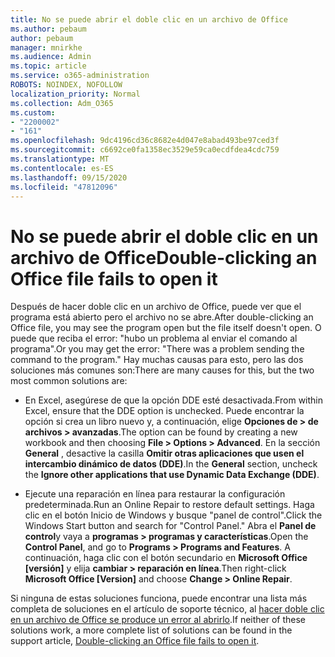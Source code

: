 ```yaml
---
title: No se puede abrir el doble clic en un archivo de Office
ms.author: pebaum
author: pebaum
manager: mnirkhe
ms.audience: Admin
ms.topic: article
ms.service: o365-administration
ROBOTS: NOINDEX, NOFOLLOW
localization_priority: Normal
ms.collection: Adm_O365
ms.custom:
- "2200002"
- "161"
ms.openlocfilehash: 9dc4196cd36c8682e4d047e8abad493be97ced3f
ms.sourcegitcommit: c6692ce0fa1358ec3529e59ca0ecdfdea4cdc759
ms.translationtype: MT
ms.contentlocale: es-ES
ms.lasthandoff: 09/15/2020
ms.locfileid: "47812096"
---
```

# <a name="double-clicking-an-office-file-fails-to-open-it"></a><span data-ttu-id="95dfc-102">No se puede abrir el doble clic en un archivo de Office</span><span class="sxs-lookup"><span data-stu-id="95dfc-102">Double-clicking an Office file fails to open it</span></span>

<span data-ttu-id="95dfc-103">Después de hacer doble clic en un archivo de Office, puede ver que el programa está abierto pero el archivo no se abre.</span><span class="sxs-lookup"><span data-stu-id="95dfc-103">After double-clicking an Office file, you may see the program open but the file itself doesn't open.</span></span> <span data-ttu-id="95dfc-104">O puede que reciba el error: "hubo un problema al enviar el comando al programa".</span><span class="sxs-lookup"><span data-stu-id="95dfc-104">Or you may get the error: "There was a problem sending the command to the program."</span></span> <span data-ttu-id="95dfc-105">Hay muchas causas para esto, pero las dos soluciones más comunes son:</span><span class="sxs-lookup"><span data-stu-id="95dfc-105">There are many causes for this, but the two most common solutions are:</span></span>

- <span data-ttu-id="95dfc-106">En Excel, asegúrese de que la opción DDE esté desactivada.</span><span class="sxs-lookup"><span data-stu-id="95dfc-106">From within Excel, ensure that the DDE option is unchecked.</span></span> <span data-ttu-id="95dfc-107">Puede encontrar la opción si crea un libro nuevo y, a continuación, elige **Opciones de > de archivos > avanzadas**.</span><span class="sxs-lookup"><span data-stu-id="95dfc-107">The option can be found by creating a new workbook and then choosing **File > Options > Advanced**.</span></span> <span data-ttu-id="95dfc-108">En la sección **General** , desactive la casilla **Omitir otras aplicaciones que usen el intercambio dinámico de datos (DDE)**.</span><span class="sxs-lookup"><span data-stu-id="95dfc-108">In the **General** section, uncheck the **Ignore other applications that use Dynamic Data Exchange (DDE)**.</span></span>

- <span data-ttu-id="95dfc-109">Ejecute una reparación en línea para restaurar la configuración predeterminada.</span><span class="sxs-lookup"><span data-stu-id="95dfc-109">Run an Online Repair to restore default settings.</span></span> <span data-ttu-id="95dfc-110">Haga clic en el botón Inicio de Windows y busque "panel de control".</span><span class="sxs-lookup"><span data-stu-id="95dfc-110">Click the Windows Start button and search for "Control Panel."</span></span> <span data-ttu-id="95dfc-111">Abra el **Panel de control**y vaya a **programas > programas y características**.</span><span class="sxs-lookup"><span data-stu-id="95dfc-111">Open the **Control Panel**, and go to **Programs > Programs and Features**.</span></span> <span data-ttu-id="95dfc-112">A continuación, haga clic con el botón secundario en **Microsoft Office [versión]** y elija **cambiar > reparación en línea**.</span><span class="sxs-lookup"><span data-stu-id="95dfc-112">Then right-click **Microsoft Office [Version]** and choose **Change > Online Repair**.</span></span>

<span data-ttu-id="95dfc-113">Si ninguna de estas soluciones funciona, puede encontrar una lista más completa de soluciones en el artículo de soporte técnico, al [hacer doble clic en un archivo de Office se produce un error al abrirlo](https://support.office.com/article/Double-clicking-an-Office-file-fails-to-open-it-1e9c0ad9-34c8-4440-a42e-d30186b29ed6).</span><span class="sxs-lookup"><span data-stu-id="95dfc-113">If neither of these solutions work, a more complete list of solutions can be found in the support article, [Double-clicking an Office file fails to open it](https://support.office.com/article/Double-clicking-an-Office-file-fails-to-open-it-1e9c0ad9-34c8-4440-a42e-d30186b29ed6).</span></span>
